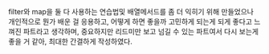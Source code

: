 filter와 map을 둘 다 사용하는 연습법및 배열메서드를 좀 더 익히기 위해 만들었으나 개인적으로  뭔가 배운 걸 응용하고, 어떻게 하면 좋을까 고민하게 되는게 되게 좋다고 느껴진 파트라고 생각하며, 중요하지만 리드미만 보고 넘길 수 있는 파트여서 다시 보는게 좋을 거 같아, 최대한 간결하게 작성하였다.